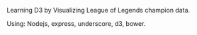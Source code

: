 Learning D3 by Visualizing League of Legends champion data.

Using:
Nodejs, express, underscore, d3, bower.